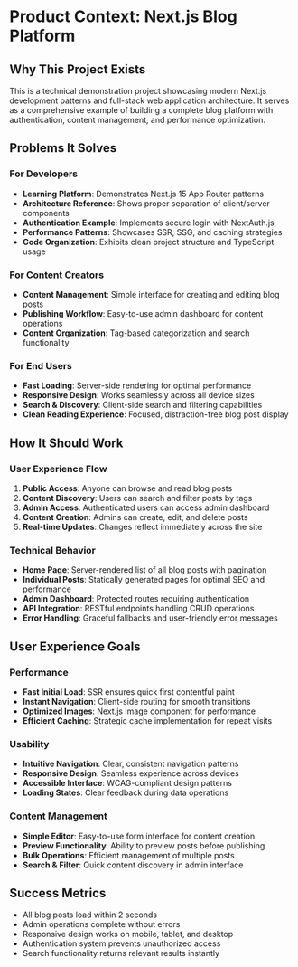 # Product Context: Next.js Blog Platform

## Why This Project Exists
This is a technical demonstration project showcasing modern Next.js development patterns and full-stack web application architecture. It serves as a comprehensive example of building a complete blog platform with authentication, content management, and performance optimization.

## Problems It Solves

### For Developers
- **Learning Platform**: Demonstrates Next.js 15 App Router patterns
- **Architecture Reference**: Shows proper separation of client/server components
- **Authentication Example**: Implements secure login with NextAuth.js
- **Performance Patterns**: Showcases SSR, SSG, and caching strategies
- **Code Organization**: Exhibits clean project structure and TypeScript usage

### For Content Creators
- **Content Management**: Simple interface for creating and editing blog posts
- **Publishing Workflow**: Easy-to-use admin dashboard for content operations
- **Content Organization**: Tag-based categorization and search functionality

### For End Users
- **Fast Loading**: Server-side rendering for optimal performance
- **Responsive Design**: Works seamlessly across all device sizes
- **Search & Discovery**: Client-side search and filtering capabilities
- **Clean Reading Experience**: Focused, distraction-free blog post display

## How It Should Work

### User Experience Flow
1. **Public Access**: Anyone can browse and read blog posts
2. **Content Discovery**: Users can search and filter posts by tags
3. **Admin Access**: Authenticated users can access admin dashboard
4. **Content Creation**: Admins can create, edit, and delete posts
5. **Real-time Updates**: Changes reflect immediately across the site

### Technical Behavior
- **Home Page**: Server-rendered list of all blog posts with pagination
- **Individual Posts**: Statically generated pages for optimal SEO and performance
- **Admin Dashboard**: Protected routes requiring authentication
- **API Integration**: RESTful endpoints handling CRUD operations
- **Error Handling**: Graceful fallbacks and user-friendly error messages

## User Experience Goals

### Performance
- **Fast Initial Load**: SSR ensures quick first contentful paint
- **Instant Navigation**: Client-side routing for smooth transitions
- **Optimized Images**: Next.js Image component for performance
- **Efficient Caching**: Strategic cache implementation for repeat visits

### Usability
- **Intuitive Navigation**: Clear, consistent navigation patterns
- **Responsive Design**: Seamless experience across devices
- **Accessible Interface**: WCAG-compliant design patterns
- **Loading States**: Clear feedback during data operations

### Content Management
- **Simple Editor**: Easy-to-use form interface for content creation
- **Preview Functionality**: Ability to preview posts before publishing
- **Bulk Operations**: Efficient management of multiple posts
- **Search & Filter**: Quick content discovery in admin interface

## Success Metrics
- All blog posts load within 2 seconds
- Admin operations complete without errors
- Responsive design works on mobile, tablet, and desktop
- Authentication system prevents unauthorized access
- Search functionality returns relevant results instantly

